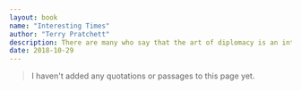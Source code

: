 ```yaml
---
layout: book
name: "Interesting Times"
author: "Terry Pratchett"
description: There are many who say that the art of diplomacy is an intricate and complex dance. There are others who maintain that it's merely a matter of who carries the biggest stick. The oldest and most inscrutable (not to mention heavily fortified) empire on the Discworld is in turmoil, brought about by the revolutionary treatise What I did on My Holidays. Workers are uniting, with nothing to lose but their water buffaloes; warlords are struggling for power - and what the nation wants, to avoid terrible doom for everyone, is a wizard. Rincewind is not the Disc’s premier wizard – in fact, he can’t even spell ‘wizard’ – but no-one specified whether competence was an issue. And they do have a very big stick.
date: 2018-10-29
---
```


> I haven't added any quotations or passages to this page yet.
